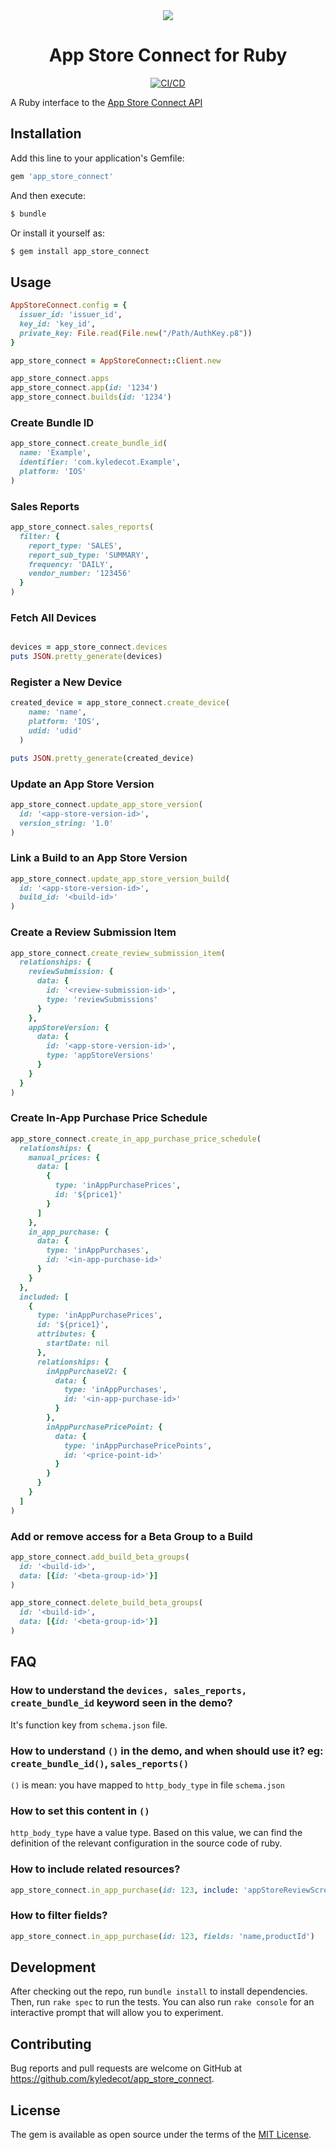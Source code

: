 

<div align="center">
  <img src="assets/banner.png">

  <h1>App Store Connect for Ruby</h1>

[![CI/CD](https://github.com/kyledecot/app_store_connect/actions/workflows/default.yml/badge.svg)](https://github.com/kyledecot/app_store_connect/actions/workflows/default.yml)
</div>



A Ruby interface to the [App Store Connect API](https://developer.apple.com/app-store-connect/api/)

## Installation

Add this line to your application's Gemfile:

```Ruby
gem 'app_store_connect'
```

And then execute:

```Bash
$ bundle
```

Or install it yourself as:

```Bash
$ gem install app_store_connect
```

## Usage

```ruby
AppStoreConnect.config = {
  issuer_id: 'issuer_id',
  key_id: 'key_id',
  private_key: File.read(File.new("/Path/AuthKey.p8"))
}

app_store_connect = AppStoreConnect::Client.new

app_store_connect.apps 
app_store_connect.app(id: '1234')
app_store_connect.builds(id: '1234')
```

### Create Bundle ID

```ruby
app_store_connect.create_bundle_id(
  name: 'Example', 
  identifier: 'com.kyledecot.Example', 
  platform: 'IOS'
) 
```

### Sales Reports

```ruby
app_store_connect.sales_reports(
  filter: {
    report_type: 'SALES',
    report_sub_type: 'SUMMARY',
    frequency: 'DAILY',
    vendor_number: '123456'
  }
)
```

### Fetch All Devices

```ruby

devices = app_store_connect.devices
puts JSON.pretty_generate(devices)

```

### Register a New Device

```ruby
created_device = app_store_connect.create_device(
    name: 'name',
    platform: 'IOS',
    udid: 'udid'
  )

puts JSON.pretty_generate(created_device)
```

### Update an App Store Version

```ruby
app_store_connect.update_app_store_version(
  id: '<app-store-version-id>', 
  version_string: '1.0'
)
```

### Link a Build to an App Store Version

```ruby
app_store_connect.update_app_store_version_build(
  id: '<app-store-version-id>', 
  build_id: '<build-id>'
)
```

### Create a Review Submission Item

```ruby
app_store_connect.create_review_submission_item(
  relationships: {
    reviewSubmission: {
      data: {
        id: '<review-submission-id>', 
        type: 'reviewSubmissions'
      }
    },
    appStoreVersion: {
      data: {
        id: '<app-store-version-id>', 
        type: 'appStoreVersions'
      }
    }
  }
)
```

### Create In-App Purchase Price Schedule

```ruby
app_store_connect.create_in_app_purchase_price_schedule(
  relationships: {
    manual_prices: {
      data: [
        {
          type: 'inAppPurchasePrices',
          id: '${price1}'
        }
      ]
    },
    in_app_purchase: {
      data: {
        type: 'inAppPurchases',
        id: '<in-app-purchase-id>'
      }
    }
  }, 
  included: [
    {
      type: 'inAppPurchasePrices',
      id: '${price1}',
      attributes: {
        startDate: nil
      },
      relationships: {
        inAppPurchaseV2: {
          data: {
            type: 'inAppPurchases',
            id: '<in-app-purchase-id>'
          }
        },
        inAppPurchasePricePoint: {
          data: {
            type: 'inAppPurchasePricePoints',
            id: '<price-point-id>'
          }
        }
      }
    }
  ]
)
```

### Add or remove access for a Beta Group to a Build

```ruby
app_store_connect.add_build_beta_groups(
  id: '<build-id>', 
  data: [{id: '<beta-group-id>'}]
)

app_store_connect.delete_build_beta_groups(
  id: '<build-id>', 
  data: [{id: '<beta-group-id>'}]
)

```

## FAQ

### How to understand the `devices, sales_reports, create_bundle_id` keyword seen in the demo?

It's function key from `schema.json` file.

### How to understand `()` in the demo, and when should use it? eg: `create_bundle_id()`, `sales_reports()`

`()` is mean: you have mapped to `http_body_type` in file `schema.json`

### How to set this content in `()`

`http_body_type` have a value type. Based on this value, we can find the definition of the relevant configuration in the source code of ruby.

### How to include related resources?

```ruby
app_store_connect.in_app_purchase(id: 123, include: 'appStoreReviewScreenshot,pricePoints')
```

### How to filter fields?

```ruby
app_store_connect.in_app_purchase(id: 123, fields: 'name,productId')
```

## Development

After checking out the repo, run `bundle install` to install dependencies. Then, run `rake spec` to run the tests. You can also run `rake console` for an interactive prompt that will allow you to experiment.

## Contributing

Bug reports and pull requests are welcome on GitHub at https://github.com/kyledecot/app_store_connect.

## License

The gem is available as open source under the terms of the [MIT License](https://opensource.org/licenses/MIT).
